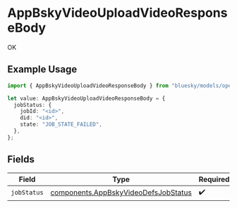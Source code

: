 # AppBskyVideoUploadVideoResponseBody

OK

## Example Usage

```typescript
import { AppBskyVideoUploadVideoResponseBody } from "bluesky/models/operations";

let value: AppBskyVideoUploadVideoResponseBody = {
  jobStatus: {
    jobId: "<id>",
    did: "<id>",
    state: "JOB_STATE_FAILED",
  },
};
```

## Fields

| Field                                                                                        | Type                                                                                         | Required                                                                                     | Description                                                                                  |
| -------------------------------------------------------------------------------------------- | -------------------------------------------------------------------------------------------- | -------------------------------------------------------------------------------------------- | -------------------------------------------------------------------------------------------- |
| `jobStatus`                                                                                  | [components.AppBskyVideoDefsJobStatus](../../models/components/appbskyvideodefsjobstatus.md) | :heavy_check_mark:                                                                           | N/A                                                                                          |